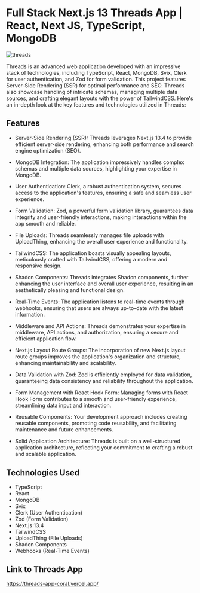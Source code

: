 # Full Stack Next.js 13 Threads App | React, Next JS, TypeScript, MongoDB

![threads](https://github.com/konarksharma2001/threads_app/assets/87274294/7959c25f-3082-4219-a6d8-d577b246c235)


Threads is an advanced web application developed with an impressive stack of technologies, including TypeScript, React, MongoDB, Svix, Clerk for user authentication, and Zod for form validation. This project features Server-Side Rendering (SSR) for optimal performance and SEO. Threads also showcase handling of intricate schemas, managing multiple data sources, and crafting elegant layouts with the power of TailwindCSS. Here's an in-depth look at the key features and technologies utilized in Threads:

## Features
* Server-Side Rendering (SSR): Threads leverages Next.js 13.4 to provide efficient server-side rendering, enhancing both performance and search engine optimization (SEO).

* MongoDB Integration: The application impressively handles complex schemas and multiple data sources, highlighting your expertise in MongoDB.

* User Authentication: Clerk, a robust authentication system, secures access to the application's features, ensuring a safe and seamless user experience.

* Form Validation: Zod, a powerful form validation library, guarantees data integrity and user-friendly interactions, making interactions within the app smooth and reliable.

* File Uploads: Threads seamlessly manages file uploads with UploadThing, enhancing the overall user experience and functionality.

* TailwindCSS: The application boasts visually appealing layouts, meticulously crafted with TailwindCSS, offering a modern and responsive design.

* Shadcn Components: Threads integrates Shadcn components, further enhancing the user interface and overall user experience, resulting in an aesthetically pleasing and functional design.

* Real-Time Events: The application listens to real-time events through webhooks, ensuring that users are always up-to-date with the latest information.

* Middleware and API Actions: Threads demonstrates your expertise in middleware, API actions, and authorization, ensuring a secure and efficient application flow.

* Next.js Layout Route Groups: The incorporation of new Next.js layout route groups improves the application's organization and structure, enhancing maintainability and scalability.

* Data Validation with Zod: Zod is efficiently employed for data validation, guaranteeing data consistency and reliability throughout the application.

* Form Management with React Hook Form: Managing forms with React Hook Form contributes to a smooth and user-friendly experience, streamlining data input and interaction.

* Reusable Components: Your development approach includes creating reusable components, promoting code reusability, and facilitating maintenance and future enhancements.

* Solid Application Architecture: Threads is built on a well-structured application architecture, reflecting your commitment to crafting a robust and scalable application.

## Technologies Used
* TypeScript
* React
* MongoDB
* Svix
* Clerk (User Authentication)
* Zod (Form Validation)
* Next.js 13.4
* TailwindCSS
* UploadThing (File Uploads)
* Shadcn Components
* Webhooks (Real-Time Events)

## Link to Threads App
https://threads-app-coral.vercel.app/


